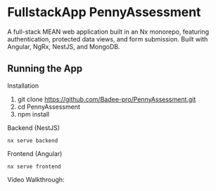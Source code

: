 # FullstackApp PennyAssessment

A full-stack MEAN web application built in an Nx monorepo, featuring authentication, protected data views, and form submission. Built with Angular, NgRx, NestJS, and MongoDB.

## Running the App

Installation

1. git clone https://github.com/Badee-pro/PennyAssessment.git
2. cd PennyAssessment
3. npm install
   
Backend (NestJS)

```
nx serve backend
```

Frontend (Angular)
```
nx serve frontend
```

Video Walkthrough: 
